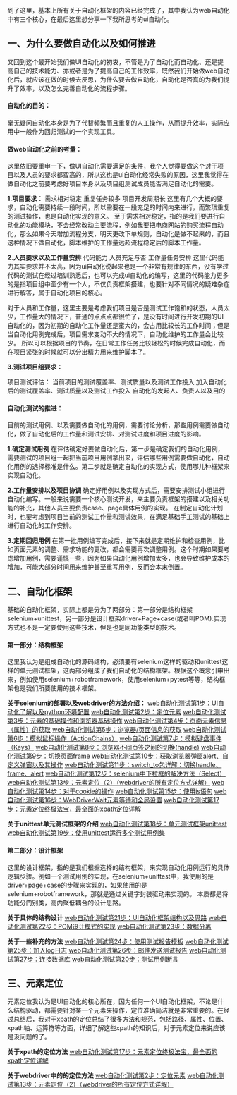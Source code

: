 到了这里，基本上所有关于自动化框架的内容已经完成了，其中我认为web自动化中有三个核心，在最后这里想分享一下我所思考的ui自动化。
## 一、为什么要做自动化以及如何推进
又回到这个最开始我们做UI自动化的初衷，不管是为了自动化而自动化、还是提高自己的技术能力、亦或者是为了提高自己的工作效率，既然我们开始做web自动化后，就应该在做的时候去反思，为什么要去做自动化，自动化是否真的为我们提升了效率，以及怎么完善自动化的流程步骤。

#### **自动化的目的：**
毫无疑问自动化本身是为了代替频繁而且重复的人工操作，从而提升效率，实际应用中一般作为回归测试的一个实现工具。

#### **做web自动化之前的考量：**
这里依旧要重申一下，做UI自动化需要满足的条件，我个人觉得要做这个对于项目以及人员的要求都蛮高的，所以这也是ui自动化经常失败的原因，这里我觉得在做自动化之前要考虑好项目本身以及项目组测试成员能否满足自动化的需要。

**1.项目要求：**
需求相对稳定
重复任务较多
项目开发周期长
这里有几个大概的要求，自动化需要持续一段时间，所以需要在一段充足的时间内来进行，而繁琐重复的测试操作，也是自动化实现的意义。
至于需求相对稳定，指的是我们要进行自动化的功能模块，不会经常改动主要流程，例如我要把电商网站的购买流程自动化，那么如果今天增加流程分支，明天更改下单规则，自动化是做不起来的，而且这种情况下做自动化，脚本维护的工作量远超流程稳定后的脚本工作量。

**2.人员要求以及工作量安排**
代码能力
人员充足与否
工作量任务安排
这里代码能力其实要求并不太高，因为ui自动化说起来也是一个非常有规律的东西，没有学过代码的测试在经过培训熟悉后，也可以完成ui自动化的编写，这里的代码能力更多的是指项目组中至少有一个人，不仅负责框架搭建，也要针对不同情况的疑难杂症进行解答，属于自动化项目的核心。

对于人员和工作量，这里主要是考虑我们项目是否是测试工作饱和的状态，人员太少，工作量大的情况下，普通的点点点都很忙了，是没有时间进行开发初期的UI自动化的，因为初期的自动化工作量还是蛮大的，会占用比较长的工作时间；但是当自动化用例完成后，项目需求变动不大的情况下，自动化维护的工作量会比较少。
所以可以根据项目的节奏，在日常工作任务比较轻松的时候完成自动化，而在项目紧张的时候就可以分出精力用来维护脚本了。

**3.测试项目组要求：**

项目测试评估：
当前项目的测试覆盖率、测试质量以及测试工作投入
加入自动化后的测试覆盖率、测试质量以及测试工作投入
自动化的发起人、负责人以及目的


#### **自动化测试的推进：**
目前的测试用例、以及需要做自动化的用例，需要讨论分析，那些用例需要做自动化，做了自动化后的工作量和测试安排、对测试进度和项目进度的影响。

**1.确定测试用例**
在评估确定好要做自动化后，第一步是确定我们的自动化用例，需要测试的项目组一起把当前项目用例拿出来，评估哪些用例需要做自动化，自动化用例的选择标准是什么。第二步就是确定自动化的实现方式，使用哪儿种框架来实现自动化。

**2.工作量安排以及项目协调**
确定好用例以及实现方式后，需要安排测试小组进行自动化编写。一般来说需要一个核心测试开发，来主要负责框架的搭建以及相关功能的补充，其他人员主要负责case、page具体用例的实现。
在制定自动化计划时，也要考虑到项目当前的测试工作量和测试效果，在满足基础手工测试的基础上进行自动化的工作安排。

**3.定期回归用例**
在第一批用例编写完成后，接下来就是定期维护和检查用例，比如页面元素的调整、需求功能的更改，都会需要再次调整用例。这个时期如果要考虑增加用例，需要谨慎一些，因为如果自动化用例增加太多，也会导致维护成本的增加，可能大部分时间用来维护甚至重写用例，反而会本末倒置。


## 二、自动化框架
基础的自动化框架，实际上都是分为了两部分：第一部分是结构框架selenium+unittest，另一部分是设计框架driver+Page+case(或者叫POM).实现方式也不是一定要使用这些技术，但是也是同功能类型的技术。

#### 第一部分：结构框架
这里我认为是组成自动化的源码结构，必须要有selenium这样的驱动和unittest这样的单元测试框架，这两部分组成了我们自动化的结构框架。根据这个概念引申出来，例如使用selenium+robotframework，使用selenium+pytest等等，结构框架也是我们所要使用的技术框架。

**关于selenium的部署以及webdriver的方法介绍：**
[web自动化测试第1步：UI自动化了解以及python环境配置](https://blog.csdn.net/CCGGAAG/article/details/72650411)
[web自动化测试第2步：定位元素](https://blog.csdn.net/CCGGAAG/article/details/72829629)
[web自动化测试第3步：元素的基础操作和浏览器基础操作](https://blog.csdn.net/CCGGAAG/article/details/75309315)
[web自动化测试第4步：页面元素信息（属性）的获取](https://blog.csdn.net/CCGGAAG/article/details/75388826)
[web自动化测试第5步：浏览器/页面信息的获取](https://blog.csdn.net/CCGGAAG/article/details/75570591)
[web自动化测试第6步：模拟鼠标操作（ActionChains）](https://blog.csdn.net/CCGGAAG/article/details/75717186)
[web自动化测试第7步：模拟键盘事件（Keys）](https://blog.csdn.net/CCGGAAG/article/details/76038042)
[web自动化测试第8步：浏览器不同页签之间的切换(handle)](https://blog.csdn.net/CCGGAAG/article/details/76177264)
[web自动化测试第9步：切换页面frame](https://blog.csdn.net/CCGGAAG/article/details/76284777)
[web自动化测试第10步：获取浏览器弹窗alert、自定义弹窗以及其操作](https://blog.csdn.net/CCGGAAG/article/details/76573857)
[web自动化测试第11步：switch_to包详解：切换handle、frame、alert](https://blog.csdn.net/CCGGAAG/article/details/76652274)
[web自动化测试第12步：selenium中下拉框的解决方法（Select）](https://blog.csdn.net/CCGGAAG/article/details/76694707)
[web自动化测试第13步：元素定位（2）（webdriver的所有定位方式详解）](https://blog.csdn.net/CCGGAAG/article/details/86325903)
[web自动化测试第14步：对于cookie的操作](https://blog.csdn.net/CCGGAAG/article/details/86693644)
[web自动化测试第15步：使用js语句](https://blog.csdn.net/CCGGAAG/article/details/86754316)
[web自动化测试第16步：WebDriverWait元素等待和全局设置](https://blog.csdn.net/CCGGAAG/article/details/86763952)
[web自动化测试第17步：元素定位终极法宝，最全面的xpath定位详解](https://blog.csdn.net/CCGGAAG/article/details/87195824)

**关于unittest单元测试框架的介绍**
[web自动化测试第18步：单元测试框架unittest](https://blog.csdn.net/CCGGAAG/article/details/87277470)
[web自动化测试第19步：使用unittest运行多个测试用例集](https://blog.csdn.net/CCGGAAG/article/details/87288361)


#### 第二部分：设计框架
这里的设计框架，指的是我们根据选择的结构框架，来实现自动化用例运行的具体逻辑步骤。例如一个测试用例的实现，在selenium+unittest中，我使用的是driver+page+case的步骤来实现的，如果使用的是selenium+robotframework，那就是通过关键字封装驱动来实现的。
本质都是将功能分门别类，高内聚低耦合的设计思路。

**关于具体的结构设计**
[web自动化测试第21步：UI自动化框架结构以及思路](https://blog.csdn.net/CCGGAAG/article/details/88352261)
[web自动化测试第22步：POM设计模式的实现](https://blog.csdn.net/CCGGAAG/article/details/88430104)
[web自动化测试第23步：数据分离](https://blog.csdn.net/CCGGAAG/article/details/88707618)

**关于一些补充的方法**
[web自动化测试第24步：使用测试报告模板](https://blog.csdn.net/CCGGAAG/article/details/88983934)
[web自动化测试第25步：加入log日志](https://blog.csdn.net/CCGGAAG/article/details/89022980)
[web自动化测试第26步：邮件发送测试报告](https://blog.csdn.net/CCGGAAG/article/details/89041175)
[web自动化测试第27步：连接数据库](https://blog.csdn.net/CCGGAAG/article/details/89458102)
[web自动化测试第20步：测试用例断言](https://blog.csdn.net/CCGGAAG/article/details/87375541)

## 三、元素定位
元素定位我认为是UI自动化的核心所在，因为任何一个UI自动化框架，不论是什么结构驱动，都需要针对某一个元素来操作，定位准确简洁就是非常重要的。在经过总结后，我对于xpath的定位总结了很多方法和规范，包括路径、属性、位置、xpath轴、运算符等方面，详细了解这些xpath的知识后，对于元素定位来说应该是没问题的了。

**关于xpath的定位方法**
[web自动化测试第17步：元素定位终极法宝，最全面的xpath定位详解](https://blog.csdn.net/CCGGAAG/article/details/87195824)

**关于webdriver中的的定位方法**
[web自动化测试第2步：定位元素](https://blog.csdn.net/CCGGAAG/article/details/72829629)
[web自动化测试第13步：元素定位（2）（webdriver的所有定位方式详解）](https://blog.csdn.net/CCGGAAG/article/details/86325903)